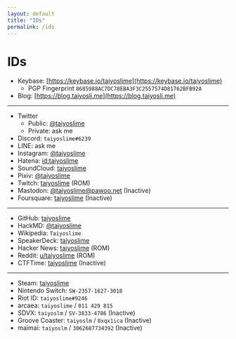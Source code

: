 ```yaml
---
layout: default
title: "IDs"
permalink: /ids
---
```


# IDs

- Keybase: [https://keybase.io/taiyoslime](https://keybase.io/taiyoslime)
    - PGP Fingerprint `8685988AC7DC78EBA3F3C2557574D81762BFB92A`
- Blog: [https://blog.taiyosli.me](https://blog.taiyosli.me)

--- 

- Twitter
    - Public: [@taiyoslime](https://twitter.com/home)
    - Private: ask me
- Discord: `taiyoslime#6239`
- LINE: ask me
- Instagram: [@taiyoslime](https://www.instagram.com/taiyoslime/)
- Hatena: [id:taiyoslime](https://profile.hatena.ne.jp/taiyoslime/)
- SoundCloud: [taiyoslime](https://soundcloud.com/taiyoslime)
- Pixiv: [@taiyoslime](https://www.pixiv.net/users/18524104)
- Twitch: [taiyoslime](https://www.twitch.tv/taiyoslime) (ROM)
- Mastodon: [@taiyoslime@pawoo.net](https://pawoo.net/@taiyoslime) (Inactive)
- Foursquare: [taiyoslime](https://ja.foursquare.com/taiyoslime) (Inactive)

<!-- 
- YouTube: https://www.youtube.com/c/taiyoslime
- Facebook: (Inactive)
- TikTok: https://www.tiktok.com/@taiyoslime (Inactive)
-->

---

- GitHub: [taiyoslime](https://github.com/taiyoslime)
- HackMD: [@taiyoslime](https://hackmd.io/@taiyoslime)
- Wikipedia: `Taiyoslime`
- SpeakerDeck: [taiyoslime](https://speakerdeck.com/taiyoslime)
- Hacker News: [taiyoslime](https://news.ycombinator.com/user?id=taiyoslime) (ROM)
- Reddit: [u/taiyoslime](https://www.reddit.com/user/taiyoslime/) (ROM)
- CTFTime: [taiyoslime](https://ctftime.org/user/17091) (Inactive)

<!--
- Qiita: https://qiita.com/taiyoslime (Inactive)
- AtCoder: https://atcoder.jp/users/taiyoslime (Inactive)
- AOJ: https://onlinejudge.u-aizu.ac.jp/status/users/taiyoslime (Inactive)
-->

---

- Steam: [taiyoslime](https://steamcommunity.com/id/taiyoslime)
- Nintendo Switch: `SW-2357-1627-3018`
- Riot ID: `taiyoslime#9246`
- arcaea: `taiyoslime` / `011 429 815`
- SDVX: `taiyoslm` / `SV-3833-4786` (Inactive)
- Groove Coaster: `taiyoslm` / `8xqx1ica` (Inactive)
- maimai: `taiyoslm` / `3062687734392` (Inactive)